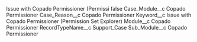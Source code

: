 <?xml version="1.0" encoding="UTF-8"?>
<CustomMetadata xmlns="http://soap.sforce.com/2006/04/metadata" xmlns:xsi="http://www.w3.org/2001/XMLSchema-instance" xmlns:xsd="http://www.w3.org/2001/XMLSchema">
    <label>Issue with Copado Permissioner (Permissi</label>
    <protected>false</protected>
    <values>
        <field>Case_Module__c</field>
        <value xsi:type="xsd:string">Copado Permissioner</value>
    </values>
    <values>
        <field>Case_Reason__c</field>
        <value xsi:type="xsd:string">Copado Permissioner</value>
    </values>
    <values>
        <field>Keyword__c</field>
        <value xsi:type="xsd:string">Issue with Copado Permissioner (Permission Set Explorer)</value>
    </values>
    <values>
        <field>Module__c</field>
        <value xsi:type="xsd:string">Copado Permissioner</value>
    </values>
    <values>
        <field>RecordTypeName__c</field>
        <value xsi:type="xsd:string">Support_Case</value>
    </values>
    <values>
        <field>Sub_Module__c</field>
        <value xsi:type="xsd:string">Copado Permissioner</value>
    </values>
</CustomMetadata>

